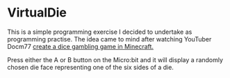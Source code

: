 # VirtualDie

This is a simple programming exercise I decided to undertake as programming practise.  The idea came to mind after watching YouTuber Docm77 [create a dice gambling game in Minecraft.](https://www.youtube.com/watch?v=qF5Xjflb2Cg)

Press either the A or B button on the Micro:bit and it will display a randomly chosen die face representing one of the six sides of a die.
